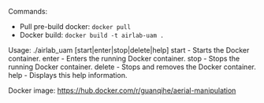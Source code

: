 Commands:
- Pull pre-build docker: `docker pull`
- Docker build: `docker build -t airlab-uam .`

Usage: ./airlab_uam [start|enter|stop|delete|help]
  start - Starts the Docker container.
  enter - Enters the running Docker container.
  stop - Stops the running Docker container.
  delete - Stops and removes the Docker container.
  help - Displays this help information.


Docker image: https://hub.docker.com/r/guanqihe/aerial-manipulation
